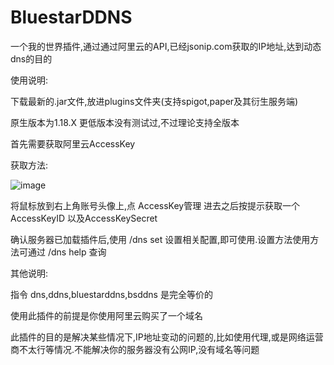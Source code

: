 # BluestarDDNS
一个我的世界插件,通过通过阿里云的API,已经jsonip.com获取的IP地址,达到动态dns的目的

使用说明:

  下载最新的.jar文件,放进plugins文件夹(支持spigot,paper及其衍生服务端)
  
  原生版本为1.18.X 更低版本没有测试过,不过理论支持全版本
  
  首先需要获取阿里云AccessKey
  
  获取方法:
  
   ![image](https://user-images.githubusercontent.com/90564167/148645519-e2647818-ca5e-413d-9db9-f80cd52f0594.png)
        
   将鼠标放到右上角账号头像上,点 AccessKey管理 进去之后按提示获取一个AccessKeyID 以及AccessKeySecret
        
  确认服务器已加载插件后,使用 /dns set 设置相关配置,即可使用.设置方法使用方法可通过 /dns help 查询
  
其他说明:

  指令 dns,ddns,bluestarddns,bsddns 是完全等价的
  
  使用此插件的前提是你使用阿里云购买了一个域名
  
  此插件的目的是解决某些情况下,IP地址变动的问题的,比如使用代理,或是网络运营商不太行等情况.不能解决你的服务器没有公网IP,没有域名等问题
  
